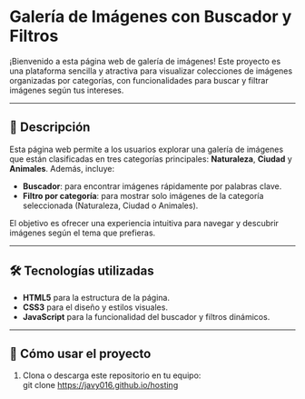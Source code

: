 # Galería de Imágenes con Buscador y Filtros

¡Bienvenido a esta página web de galería de imágenes! Este proyecto es una plataforma sencilla y atractiva para visualizar colecciones de imágenes organizadas por categorías, con funcionalidades para buscar y filtrar imágenes según tus intereses.

---

## 📖 Descripción

Esta página web permite a los usuarios explorar una galería de imágenes que están clasificadas en tres categorías principales: **Naturaleza**, **Ciudad** y **Animales**. Además, incluye:

- **Buscador**: para encontrar imágenes rápidamente por palabras clave.  
- **Filtro por categoría**: para mostrar solo imágenes de la categoría seleccionada (Naturaleza, Ciudad o Animales).

El objetivo es ofrecer una experiencia intuitiva para navegar y descubrir imágenes según el tema que prefieras.

---

## 🛠️ Tecnologías utilizadas

- **HTML5** para la estructura de la página.  
- **CSS3** para el diseño y estilos visuales.  
- **JavaScript** para la funcionalidad del buscador y filtros dinámicos.  

---

## 🚀 Cómo usar el proyecto

1. Clona o descarga este repositorio en tu equipo:  
   git clone https://javy016.github.io/hosting
